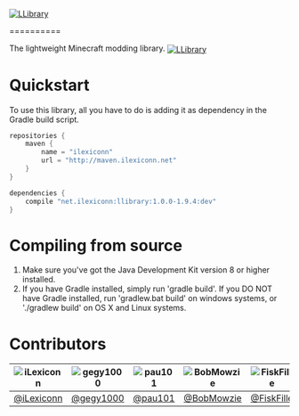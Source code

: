 [<img src="http://i.imgur.com/KOyR7CV.png" alt="LLibrary" align="center"/>](https://github.com/iLexiconn/LLibrary)

==========

The lightweight Minecraft modding library. [<img src="http://cf.way2muchnoise.eu/llibrary.svg" alt="LLibrary" align="center"/>](http://minecraft.curseforge.com/projects/llibrary)

Quickstart
==========
To use this library, all you have to do is adding it as dependency in the Gradle build script.
```gradle
repositories {
    maven {
        name = "ilexiconn"
        url = "http://maven.ilexiconn.net"
    }
}

dependencies {
    compile "net.ilexiconn:llibrary:1.0.0-1.9.4:dev"
}
```

Compiling from source
==========
1. Make sure you've got the Java Development Kit version 8 or higher installed.
2. If you have Gradle installed, simply run 'gradle build'. If you DO NOT have Gradle installed, run 'gradlew.bat build' on windows systems, or './gradlew build' on OS X and Linux systems.

Contributors
==========
|![iLexiconn](https://avatars0.githubusercontent.com/u/5201999?v=3&s=100)|![gegy1000](https://avatars0.githubusercontent.com/u/5172118?v=3&s=100)|![pau101](https://avatars0.githubusercontent.com/u/5201207?v=3&s=100)|![BobMowzie](https://avatars0.githubusercontent.com/u/7550579?v=3&s=100)|![FiskFille](https://avatars0.githubusercontent.com/u/10811084?v=3&s=100)|![TheCyberBrick](https://avatars0.githubusercontent.com/u/2338519?v=3&s=100)|![JamiesWhiteShirt](https://avatars2.githubusercontent.com/u/5446387?v=3&s=100)
|:--------:|:--------:|:--------:|:--------:|:--------:|:--------:|:--------:|
| [@iLexiconn](https://github.com/iLexiconn) | [@gegy1000](https://github.com/gegy1000) | [@pau101](https://github.com/pau101) | [@BobMowzie](https://github.com/BobMowzie) | [@FiskFille](https://github.com/FiskFille) | [@TheCyberBrick](https://github.com/TheCyberBrick) | [@Glenn_AA](https://twitter.com/Glenn_AA) |
